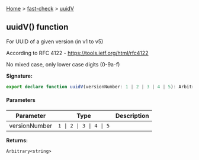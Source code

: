 [Home](/) &gt; [fast-check](../fast-check.md) &gt; [uuidV](uuidV.md)

## uuidV() function

For UUID of a given version (in v1 to v5)

According to RFC 4122 - https://tools.ietf.org/html/rfc4122

No mixed case, only lower case digits (0-9a-f)

<b>Signature:</b>

```typescript
export declare function uuidV(versionNumber: 1 | 2 | 3 | 4 | 5): Arbitrary<string>;
```

#### Parameters

|  Parameter | Type | Description |
|  --- | --- | --- |
|  versionNumber | <code>1 &#124; 2 &#124; 3 &#124; 4 &#124; 5</code> |  |

<b>Returns:</b>

`Arbitrary<string>`

